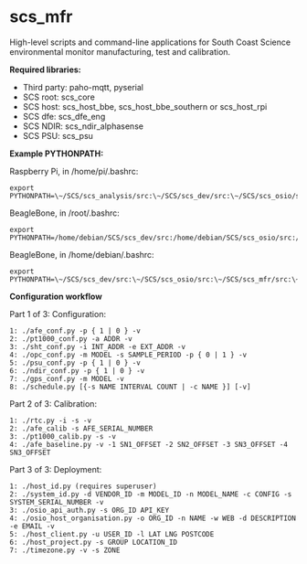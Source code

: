 # scs_mfr
High-level scripts and command-line applications for South Coast Science environmental monitor manufacturing, test and calibration.

**Required libraries:** 

* Third party: paho-mqtt, pyserial
* SCS root:  scs_core
* SCS host:  scs_host_bbe, scs_host_bbe_southern or scs_host_rpi
* SCS dfe:   scs_dfe_eng
* SCS NDIR:  scs_ndir_alphasense
* SCS PSU:   scs_psu


**Example PYTHONPATH:**

Raspberry Pi, in /home/pi/.bashrc:

    export PYTHONPATH=\~/SCS/scs_analysis/src:\~/SCS/scs_dev/src:\~/SCS/scs_osio/src:\~/SCS/scs_mfr/src:\~/SCS/scs_dfe_eng/src:\~/SCS/scs_ndir_alphasense/src:\~/SCS/scs_host_rpi/src:\~/SCS/scs_core/src:$PYTHONPATH


BeagleBone, in /root/.bashrc:

    export PYTHONPATH=/home/debian/SCS/scs_dev/src:/home/debian/SCS/scs_osio/src:/home/debian/SCS/scs_mfr/src:/home/debian/SCS/scs_psu/src:/home/debian/SCS/scs_comms_ge910/src:/home/debian/SCS/scs_dfe_eng/src:/home/debian/SCS/scs_ndir_alphasense/src:/home/debian/SCS/scs_host_bbe/src:/home/debian/SCS/scs_core/src:$PYTHONPATH


BeagleBone, in /home/debian/.bashrc:

    export PYTHONPATH=\~/SCS/scs_dev/src:\~/SCS/scs_osio/src:\~/SCS/scs_mfr/src:\~/SCS/scs_psu/src:\~/SCS/scs_comms_ge910/src:\~/SCS/scs_dfe_eng/src:\~/SCS/scs_ndir_alphasense/src:\~/SCS/scs_host_bbe/src:\~/SCS/scs_core/src:$PYTHONPATH


**Configuration workflow**

Part 1 of 3: Configuration:

    1: ./afe_conf.py -p { 1 | 0 } -v
    2: ./pt1000_conf.py -a ADDR -v
    3: ./sht_conf.py -i INT_ADDR -e EXT_ADDR -v
    4: ./opc_conf.py -m MODEL -s SAMPLE_PERIOD -p { 0 | 1 } -v
    5: ./psu_conf.py -p { 1 | 0 } -v
    6: ./ndir_conf.py -p { 1 | 0 } -v
    7: ./gps_conf.py -m MODEL -v
    8: ./schedule.py [{-s NAME INTERVAL COUNT | -c NAME }] [-v]


Part 2 of 3: Calibration:

    1: ./rtc.py -i -s -v 
    2: ./afe_calib -s AFE_SERIAL_NUMBER
    3: ./pt1000_calib.py -s -v
    4: ./afe_baseline.py -v -1 SN1_OFFSET -2 SN2_OFFSET -3 SN3_OFFSET -4 SN3_OFFSET


Part 3 of 3: Deployment:

    1: ./host_id.py (requires superuser)
    2: ./system_id.py -d VENDOR_ID -m MODEL_ID -n MODEL_NAME -c CONFIG -s SYSTEM_SERIAL_NUMBER -v
    3: ./osio_api_auth.py -s ORG_ID API_KEY
    4: ./osio_host_organisation.py -o ORG_ID -n NAME -w WEB -d DESCRIPTION -e EMAIL -v  
    5: ./host_client.py -u USER_ID -l LAT LNG POSTCODE
    6: ./host_project.py -s GROUP LOCATION_ID
    7: ./timezone.py -v -s ZONE

